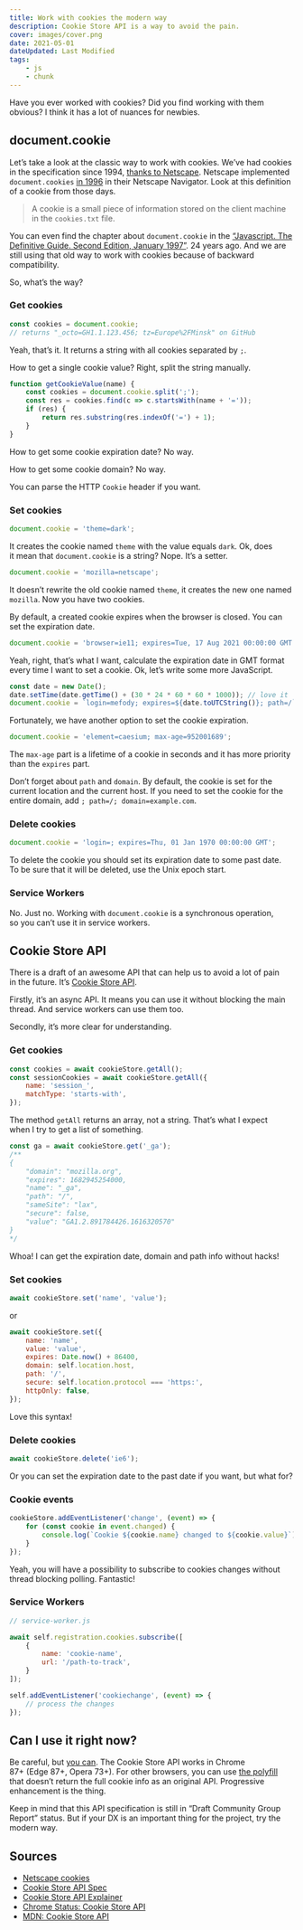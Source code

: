 ```yaml
---
title: Work with cookies the modern way
description: Cookie Store API is a way to avoid the pain.
cover: images/cover.png
date: 2021-05-01
dateUpdated: Last Modified
tags:
    - js
    - chunk
---
```


Have you ever worked with cookies? Did you find working with them obvious? I think it has a lot of nuances for newbies.

## document.cookie

Let’s take a look at the classic way to work with cookies. We’ve had cookies in the specification since 1994, [thanks to Netscape](https://curl.se/rfc/cookie_spec.html). Netscape implemented `document.cookies` [in 1996](https://www.erikoest.dk/cookies.htm) in their Netscape Navigator. Look at this definition of a cookie from those days.

> A cookie is a small piece of information stored on the client machine in the `cookies.txt` file.

You can even find the chapter about `document.cookie` in the [“Javascript. The Definitive Guide. Second Edition, January 1997”](https://www.cs.ait.ac.th/~on/O/oreilly/web/jscript/refp_79.htm). 24 years ago. And we are still using that old way to work with cookies because of backward compatibility.

So, what’s the way?

### Get cookies

```js
const cookies = document.cookie;
// returns "_octo=GH1.1.123.456; tz=Europe%2FMinsk" on GitHub
```

Yeah, that’s it. It returns a string with all cookies separated by `;`.

How to get a single cookie value? Right, split the string manually.

```js
function getCookieValue(name) {
    const cookies = document.cookie.split(';');
    const res = cookies.find(c => c.startsWith(name + '='));
    if (res) {
        return res.substring(res.indexOf('=') + 1);
    }
}
```

How to get some cookie expiration date? No way.

How to get some cookie domain? No way.

You can parse the HTTP `Cookie` header if you want.

### Set cookies

```js
document.cookie = 'theme=dark';
```

It creates the cookie named `theme` with the value equals `dark`. Ok, does it mean that `document.cookie` is a string? Nope. It’s a setter.

```js
document.cookie = 'mozilla=netscape';
```

It doesn’t rewrite the old cookie named `theme`, it creates the new one named `mozilla`. Now you have two cookies.

By default, a created cookie expires when the browser is closed. You can set the expiration date.

```js
document.cookie = 'browser=ie11; expires=Tue, 17 Aug 2021 00:00:00 GMT';
```

Yeah, right, that’s what I want, calculate the expiration date in GMT format every time I want to set a cookie. Ok, let’s write some more JavaScript.

```js
const date = new Date();
date.setTime(date.getTime() + (30 * 24 * 60 * 60 * 1000)); // love it
document.cookie = `login=mefody; expires=${date.toUTCString()}; path=/`;
```

Fortunately, we have another option to set the cookie expiration.

```js
document.cookie = 'element=caesium; max-age=952001689';
```

The `max-age` part is a lifetime of a cookie in seconds and it has more priority than the `expires` part.

Don’t forget about `path` and `domain`. By default, the cookie is set for the current location and the current host. If you need to set the cookie for the entire domain, add `; path=/; domain=example.com`.

### Delete cookies

```js
document.cookie = 'login=; expires=Thu, 01 Jan 1970 00:00:00 GMT';
```

To delete the cookie you should set its expiration date to some past date. To be sure that it will be deleted, use the Unix epoch start.

### Service Workers

No. Just no. Working with `document.cookie` is a synchronous operation, so you can’t use it in service workers.

## Cookie Store API

There is a draft of an awesome API that can help us to avoid a lot of pain in the future. It’s [Cookie Store API](https://wicg.github.io/cookie-store/).

Firstly, it’s an async API. It means you can use it without blocking the main thread. And service workers can use them too.

Secondly, it’s more clear for understanding.

### Get cookies

```js
const cookies = await cookieStore.getAll();
const sessionCookies = await cookieStore.getAll({
    name: 'session_',
    matchType: 'starts-with',
});
```

The method `getAll` returns an array, not a string. That’s what I expect when I try to get a list of something.

```js
const ga = await cookieStore.get('_ga');
/**
{
    "domain": "mozilla.org",
    "expires": 1682945254000,
    "name": "_ga",
    "path": "/",
    "sameSite": "lax",
    "secure": false,
    "value": "GA1.2.891784426.1616320570"
}
*/
```

Whoa! I can get the expiration date, domain and path info without hacks!

### Set cookies

```js
await cookieStore.set('name', 'value');
```

or

```js
await cookieStore.set({
    name: 'name',
    value: 'value',
    expires: Date.now() + 86400,
    domain: self.location.host,
    path: '/',
    secure: self.location.protocol === 'https:',
    httpOnly: false,
});
```

Love this syntax!

### Delete cookies

```js
await cookieStore.delete('ie6');
```

Or you can set the expiration date to the past date if you want, but what for?

### Cookie events

```js
cookieStore.addEventListener('change', (event) => {
    for (const cookie in event.changed) {
        console.log(`Cookie ${cookie.name} changed to ${cookie.value}`);
    }
});
```

Yeah, you will have a possibility to subscribe to cookies changes without thread blocking polling. Fantastic!

### Service Workers

```js
// service-worker.js

await self.registration.cookies.subscribe([
    {
        name: 'cookie-name',
        url: '/path-to-track',
    }
]);

self.addEventListener('cookiechange', (event) => {
    // process the changes
});
```

## Can I use it right now?

Be careful, but [you can](https://caniuse.com/cookie-store-api). The Cookie Store API works in Chrome 87+ (Edge 87+, Opera 73+). For other browsers, you can use [the polyfill](https://www.npmjs.com/package/cookie-store) that doesn’t return the full cookie info as an original API. Progressive enhancement is the thing.

Keep in mind that this API specification is still in “Draft Community Group Report” status. But if your DX is an important thing for the project, try the modern way.

## Sources

- [Netscape cookies](https://www.erikoest.dk/cookies.htm)
- [Cookie Store API Spec](https://wicg.github.io/cookie-store/)
- [Cookie Store API Explainer](https://wicg.github.io/cookie-store/explainer.html)
- [Chrome Status: Cookie Store API](https://www.chromestatus.com/feature/5658847691669504)
- [MDN: Cookie Store API](https://developer.mozilla.org/en-US/docs/Web/API/Cookie_Store_API)
